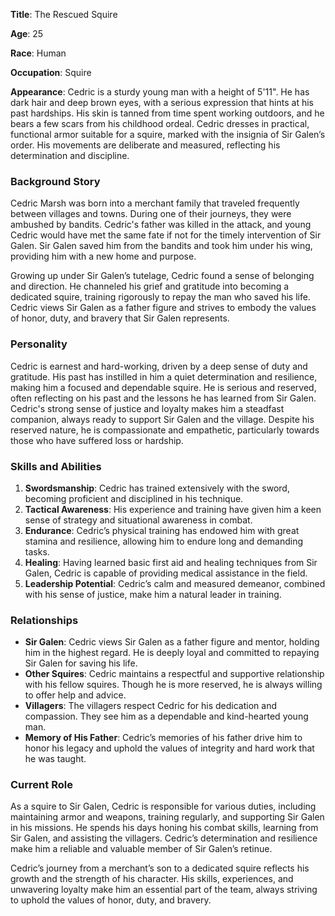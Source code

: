 **Title**: The Rescued Squire

**Age**: 25

**Race**: Human

**Occupation**: Squire

**Appearance**: Cedric is a sturdy young man with a height of 5'11". He has dark hair and deep brown eyes, with a serious expression that hints at his past hardships. His skin is tanned from time spent working outdoors, and he bears a few scars from his childhood ordeal. Cedric dresses in practical, functional armor suitable for a squire, marked with the insignia of Sir Galen’s order. His movements are deliberate and measured, reflecting his determination and discipline.

### Background Story

Cedric Marsh was born into a merchant family that traveled frequently between villages and towns. During one of their journeys, they were ambushed by bandits. Cedric's father was killed in the attack, and young Cedric would have met the same fate if not for the timely intervention of Sir Galen. Sir Galen saved him from the bandits and took him under his wing, providing him with a new home and purpose.

Growing up under Sir Galen’s tutelage, Cedric found a sense of belonging and direction. He channeled his grief and gratitude into becoming a dedicated squire, training rigorously to repay the man who saved his life. Cedric views Sir Galen as a father figure and strives to embody the values of honor, duty, and bravery that Sir Galen represents.

### Personality

Cedric is earnest and hard-working, driven by a deep sense of duty and gratitude. His past has instilled in him a quiet determination and resilience, making him a focused and dependable squire. He is serious and reserved, often reflecting on his past and the lessons he has learned from Sir Galen. Cedric's strong sense of justice and loyalty makes him a steadfast companion, always ready to support Sir Galen and the village. Despite his reserved nature, he is compassionate and empathetic, particularly towards those who have suffered loss or hardship.

### Skills and Abilities

1. **Swordsmanship**: Cedric has trained extensively with the sword, becoming proficient and disciplined in his technique.
2. **Tactical Awareness**: His experience and training have given him a keen sense of strategy and situational awareness in combat.
3. **Endurance**: Cedric’s physical training has endowed him with great stamina and resilience, allowing him to endure long and demanding tasks.
4. **Healing**: Having learned basic first aid and healing techniques from Sir Galen, Cedric is capable of providing medical assistance in the field.
5. **Leadership Potential**: Cedric’s calm and measured demeanor, combined with his sense of justice, make him a natural leader in training.

### Relationships

- **Sir Galen**: Cedric views Sir Galen as a father figure and mentor, holding him in the highest regard. He is deeply loyal and committed to repaying Sir Galen for saving his life.
- **Other Squires**: Cedric maintains a respectful and supportive relationship with his fellow squires. Though he is more reserved, he is always willing to offer help and advice.
- **Villagers**: The villagers respect Cedric for his dedication and compassion. They see him as a dependable and kind-hearted young man.
- **Memory of His Father**: Cedric’s memories of his father drive him to honor his legacy and uphold the values of integrity and hard work that he was taught.

### Current Role

As a squire to Sir Galen, Cedric is responsible for various duties, including maintaining armor and weapons, training regularly, and supporting Sir Galen in his missions. He spends his days honing his combat skills, learning from Sir Galen, and assisting the villagers. Cedric’s determination and resilience make him a reliable and valuable member of Sir Galen’s retinue.

Cedric’s journey from a merchant’s son to a dedicated squire reflects his growth and the strength of his character. His skills, experiences, and unwavering loyalty make him an essential part of the team, always striving to uphold the values of honor, duty, and bravery.